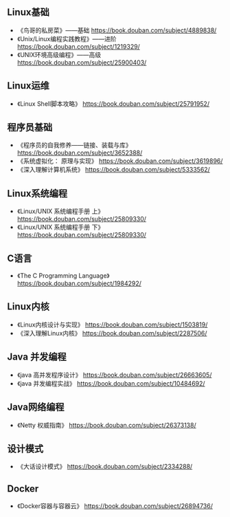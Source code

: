 ## Linux基础
* 《鸟哥的私房菜》——基础
https://book.douban.com/subject/4889838/
* 《Unix/Linux编程实践教程》——进阶
https://book.douban.com/subject/1219329/
* 《UNIX环境高级编程》——高级
https://book.douban.com/subject/25900403/
## Linux运维
* 《Linux Shell脚本攻略》
https://book.douban.com/subject/25791952/
## 程序员基础
* 《程序员的自我修养——链接、装载与库》
  https://book.douban.com/subject/3652388/
* 《系统虚拟化： 原理与实现》
https://book.douban.com/subject/3619896/
* 《深入理解计算机系统》
https://book.douban.com/subject/5333562/
## Linux系统编程
* 《Linux/UNIX 系统编程手册 上》
https://book.douban.com/subject/25809330/
* 《Linux/UNIX 系统编程手册 下》
https://book.douban.com/subject/25809330/
## C语言
* 《The C Programming Language》
https://book.douban.com/subject/1984292/
## Linux内核
* 《Linux内核设计与实现》
https://book.douban.com/subject/1503819/
* 《深入理解Linux内核》
https://book.douban.com/subject/2287506/
## Java 并发编程
* 《java 高并发程序设计》
https://book.douban.com/subject/26663605/
* 《java 并发编程实战》
https://book.douban.com/subject/10484692/
## Java网络编程
* 《Netty 权威指南》
https://book.douban.com/subject/26373138/
## 设计模式
* 《大话设计模式》
https://book.douban.com/subject/2334288/
## Docker
* 《Docker容器与容器云》
https://book.douban.com/subject/26894736/
